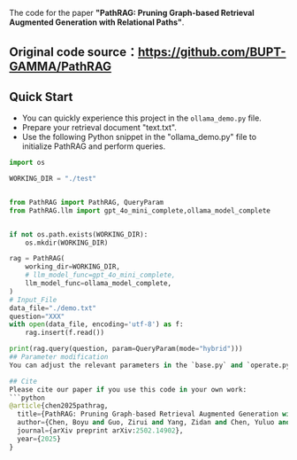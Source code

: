 The code for the paper **"PathRAG: Pruning Graph-based Retrieval Augmented Generation with Relational Paths"**.
## Original code source：https://github.com/BUPT-GAMMA/PathRAG
## Quick Start
* You can quickly experience this project in the `ollama_demo.py` file.
* Prepare your retrieval document "text.txt".
* Use the following Python snippet in the "ollama_demo.py" file to initialize PathRAG and perform queries.
  
```python
import os

WORKING_DIR = "./test"


from PathRAG import PathRAG, QueryParam
from PathRAG.llm import gpt_4o_mini_complete,ollama_model_complete


if not os.path.exists(WORKING_DIR):
    os.mkdir(WORKING_DIR)

rag = PathRAG(
    working_dir=WORKING_DIR,
    # llm_model_func=gpt_4o_mini_complete,
    llm_model_func=ollama_model_complete,
)
# Input_File
data_file="./demo.txt"
question="XXX"
with open(data_file, encoding='utf-8') as f:
    rag.insert(f.read())

print(rag.query(question, param=QueryParam(mode="hybrid")))
## Parameter modification
You can adjust the relevant parameters in the `base.py` and `operate.py` files.

## Cite
Please cite our paper if you use this code in your own work:
```python
@article{chen2025pathrag,
  title={PathRAG: Pruning Graph-based Retrieval Augmented Generation with Relational Paths},
  author={Chen, Boyu and Guo, Zirui and Yang, Zidan and Chen, Yuluo and Chen, Junze and Liu, Zhenghao and Shi, Chuan and Yang, Cheng},
  journal={arXiv preprint arXiv:2502.14902},
  year={2025}
}
```
